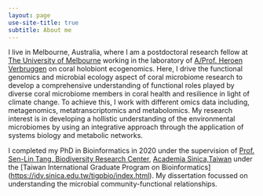 ```yaml
---
layout: page
use-site-title: true
subtitle: About me
---
```



I live in Melbourne, Australia, where I am a postdoctoral research fellow at [The University of Melbourne](www.unimelb.edu.au) working in the laboratory of [A/Prof. Heroen Verbruggen](www.phycoweb.net) on coral holobiont ecogenomics. Here, I drive the functional genomics and microbial ecology aspect of coral microbiome research to develop a comprehensive understanding of functional roles played by diverse coral microbiome members in coral health and resilience in light of climate change. To achieve this, I work with different omics data including, metagenomics, metatranscriptomics and metabolomics. My research interest is in developing a hollistic understanding of the environmental microbiomes by using an integrative approach through the application of systems biology and metabolic networks.  


I completed my PhD in Bioinformatics in 2020 under the supervision of [Prof. Sen-Lin Tang, Biodiversity Research Center](), [Academia Sinica,Taiwan](www.academiasinica.edu.tw) under the [Taiwan International Graduate Program on Bioinformatics] (https://idv.sinica.edu.tw/tigpbio/index.html). My dissertation focussed on understanding the microbial community-functional relationships.